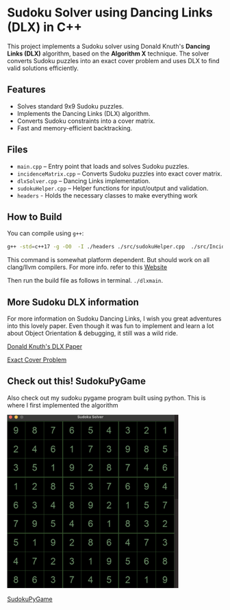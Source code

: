 # Sudoku Solver using Dancing Links (DLX) in C++

This project implements a Sudoku solver using Donald Knuth's **Dancing Links (DLX)** algorithm, based on the **Algorithm X** technique. The solver converts Sudoku puzzles into an exact cover problem and uses DLX to find valid solutions efficiently.

## Features

- Solves standard 9x9 Sudoku puzzles.
- Implements the Dancing Links (DLX) algorithm.
- Converts Sudoku constraints into a cover matrix.
- Fast and memory-efficient backtracking.

## Files

- `main.cpp` – Entry point that loads and solves Sudoku puzzles.
- `incidenceMatrix.cpp` – Converts Sudoku puzzles into exact cover matrix.
- `dlxSolver.cpp` – Dancing Links implementation.
- `sudokuHelper.cpp` – Helper functions for input/output and validation.
- `headers` - Holds the necessary classes to make everything work

## How to Build

You can compile using `g++`:

```bash
g++ -std=c++17 -g -O0  -I ./headers ./src/sudokuHelper.cpp  ./src/IncidenceMatrix.cpp ./src/dlxSolver.cpp ./src/main.cpp  -o dlxmain
```
This command is somewhat platform dependent. But should work on all clang/llvm compilers. For more info. refer to this  [Website](https://en.wikipedia.org/wiki/List_of_compilers#C++_compilers)

Then run the build file as follows in terminal. `./dlxmain`. 

## More Sudoku DLX information

For more information on Sudoku Dancing Links, I wish you great adventures into this lovely paper. Even though it was fun to implement and learn a lot about Object Orientation & debugging, it still was a wild ride. 

[Donald Knuth's DLX Paper](https://arxiv.org/abs/cs/0011047)

[Exact Cover Problem](https://en.wikipedia.org/wiki/Exact_cover)

## Check out this! SudokuPyGame
Also check out my sudoku pygame program built using python. This is where I first implemented the algorithm 

<img src="SudokuGrid.png" alt="Sudoku Grid with Green numbers filled in" width="400"/>

[SudokuPyGame](https://github.com/lhalcomb/SudokuPyGame)



